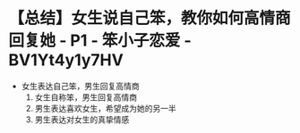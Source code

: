 # 【总结】女生说自己笨，教你如何高情商回复她 - P1 - 笨小子恋爱 - BV1Yt4y1y7HV

-   女生表达自己笨，男生回复高情商
    1.  女生自称笨，男生回复高情商
    2.  男生表达喜欢女生，希望成为她的另一半
    3.  男生表达对女生的真挚情感